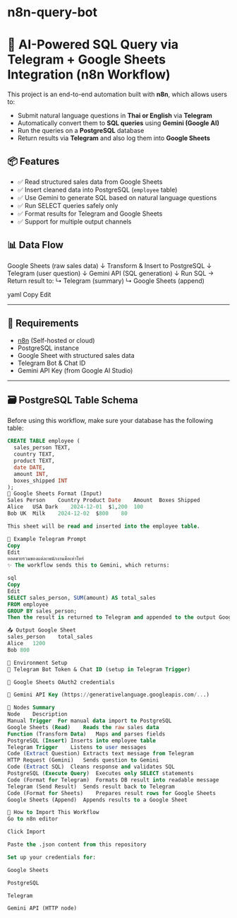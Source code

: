 # n8n-query-bot 
# 🧠 AI-Powered SQL Query via Telegram + Google Sheets Integration (n8n Workflow)

This project is an end-to-end automation built with **n8n**, which allows users to:

- Submit natural language questions in **Thai or English** via **Telegram**
- Automatically convert them to **SQL queries** using **Gemini (Google AI)**
- Run the queries on a **PostgreSQL** database
- Return results via **Telegram** and also log them into **Google Sheets**

## 📦 Features

- ✅ Read structured sales data from Google Sheets
- ✅ Insert cleaned data into PostgreSQL (`employee` table)
- ✅ Use Gemini to generate SQL based on natural language questions
- ✅ Run SELECT queries safely only
- ✅ Format results for Telegram and Google Sheets
- ✅ Support for multiple output channels

## 📊 Data Flow

Google Sheets (raw sales data)
↓
Transform & Insert to PostgreSQL
↓
Telegram (user question)
↓
Gemini API (SQL generation)
↓
Run SQL → Return result to:
↳ Telegram (summary)
↳ Google Sheets (append)

yaml
Copy
Edit

---

## 🧰 Requirements

- [n8n](https://n8n.io) (Self-hosted or cloud)
- PostgreSQL instance
- Google Sheet with structured sales data
- Telegram Bot & Chat ID
- Gemini API Key (from Google AI Studio)

---

## 🗃️ PostgreSQL Table Schema

Before using this workflow, make sure your database has the following table:

```sql
CREATE TABLE employee (
  sales_person TEXT,
  country TEXT,
  product TEXT,
  date DATE,
  amount INT,
  boxes_shipped INT
);
🧾 Google Sheets Format (Input)
Sales Person	Country	Product	Date	Amount	Boxes Shipped
Alice	USA	Dark	2024-12-01	$1,200	100
Bob	UK	Milk	2024-12-02	$800	80

This sheet will be read and inserted into the employee table.

💬 Example Telegram Prompt
Copy
Edit
ยอดขายรวมของแต่ละพนักงานคือเท่าไหร่
✨ The workflow sends this to Gemini, which returns:

sql
Copy
Edit
SELECT sales_person, SUM(amount) AS total_sales
FROM employee
GROUP BY sales_person;
Then the result is returned to Telegram and appended to the output Google Sheet.

📤 Output Google Sheet
sales_person	total_sales
Alice	1200
Bob	800

🔐 Environment Setup
🔑 Telegram Bot Token & Chat ID (setup in Telegram Trigger)

🔑 Google Sheets OAuth2 credentials

🔑 Gemini API Key (https://generativelanguage.googleapis.com/...)

🧩 Nodes Summary
Node	Description
Manual Trigger	For manual data import to PostgreSQL
Google Sheets (Read)	Reads the raw sales data
Function (Transform Data)	Maps and parses fields
PostgreSQL (Insert)	Inserts into employee table
Telegram Trigger	Listens to user messages
Code (Extract Question)	Extracts text message from Telegram
HTTP Request (Gemini)	Sends question to Gemini
Code (Extract SQL)	Cleans response and validates SQL
PostgreSQL (Execute Query)	Executes only SELECT statements
Code (Format for Telegram)	Formats DB result into readable message
Telegram (Send Result)	Sends result back to Telegram
Code (Format for Sheets)	Prepares result rows for Google Sheets
Google Sheets (Append)	Appends results to a Google Sheet

📎 How to Import This Workflow
Go to n8n editor

Click Import

Paste the .json content from this repository

Set up your credentials for:

Google Sheets

PostgreSQL

Telegram

Gemini API (HTTP node)
